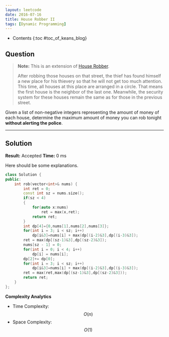 ```yaml
---
layout: leetcode
date: 2016-07-16
title: House Robber II
tags: [Dynamic Programming]
---
```


* Contents
{:toc #toc_of_keans_blog}

## Question

> **Note:** This is an extension of [House Robber](/house-robber/).
>
>After robbing those houses on that street, the thief has found himself a new place for his thievery so that he will not get too much attention. This time, all houses at this place are arranged in a circle. That means the first house is the neighbor of the last one. Meanwhile, the security system for these houses remain the same as for those in the previous street.
>
Given a list of non-negative integers representing the amount of money of each house, determine the maximum amount of money you can rob tonight **without alerting the police**.
>
>
>     

***

## Solution

**Result:** Accepted **Time:** 0 ms

Here should be some explanations.

```cpp
class Solution {
public:
    int rob(vector<int>& nums) {
        int ret = 0;
        const int sz = nums.size();
        if(sz < 4)
        {
            for(auto x:nums)
                ret = max(x,ret);
            return ret;
        }
        int dp[4]={0,nums[1],nums[2],nums[3]};
        for(int i = 3; i < sz; i++)
            dp[i&3]=nums[i] + max(dp[(i-2)&3],dp[(i-3)&3]);
        ret = max(dp[(sz-1)&3],dp[(sz-2)&3]);
        nums[sz - 1] = 0;
        for(int i = 0; i < 4; i++)
            dp[i] = nums[i];
        dp[2]+= dp[0];
        for(int i = 3; i < sz; i++)
            dp[i&3]=nums[i] + max(dp[(i-2)&3],dp[(i-3)&3]);
        ret = max(ret,max(dp[(sz-1)&3],dp[(sz-2)&3]));
        return ret;
    }
};
```

**Complexity Analytics**

- Time Complexity: $$O(n)$$
- Space Complexity: $$O(1)$$
